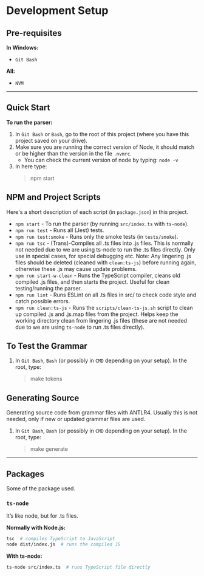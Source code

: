 # Development Setup

## Pre-requisites

**In Windows:**
- `Git Bash`

**All:**
- `NVM`

---

## Quick Start

**To run the parser:**

1. In `Git Bash` or `Bash`, go to the root of this project (where you have this project saved on your drive).
2. Make sure you are running the correct version of Node, it should match or be higher than the version in the file `.nvmrc`.
    - You can check the current version of node by typing: `node -v`
3. In here type:
    > npm start

## NPM and Project Scripts
Here's a short description of each script (in `package.json`) in this project.

- `npm start` - To run the parser (by running `src/index.ts` with `ts-node`).
- `npm run test`    - Runs all (Jest) tests.
- `npm run test:smoke` - Runs only the smoke tests (in `tests/smoke`).
- `npm run tsc`     - (Trans)-Compiles all .ts files into .js files. This is normally not needed due to we are using ts-node to run the .ts files directly. Only use in special cases, for special debugging etc. Note: Any lingering .js files should be deleted (cleaned with `clean:ts-js`) before running again, otherwise these .js may cause update problems.
- `npm run start-w-clean`   - Runs the TypeScript compiler, cleans old compiled .js files, and then starts the project. Useful for clean testing/running the parser.
- `npm run lint`     - Runs ESLint on all .ts files in src/ to check code style and catch possible errors.
- `npm run clean:ts-js`     - Runs the `scripts/clean-ts-js.sh` script to clean up compiled .js and .js.map files from the project. Helps keep the working directory clean from lingering .js files (these are not needed due to we are using `ts-node` to run .ts files directly).

## To Test the Grammar

1. In `Git Bash`, `Bash` (or possibly in `CMD` depending on your setup). In the root, type:
    > make tokens

## Generating Source

Generating source code from grammar files with ANTLR4. Usually this is not needed, only if new or updated grammar files are used.

1. In `Git Bash`, `Bash` (or possibly in `CMD` depending on your setup). In the root, type:
    > make generate

---

## Packages

Some of the package used.

### `ts-node`

It’s like node, but for .ts files.

**Normally with Node.js:**
```bash
tsc  # compiles TypeScript to JavaScript
node dist/index.js  # runs the compiled JS
```

**With ts-node:**
```bash
ts-node src/index.ts  # runs TypeScript file directly
```
